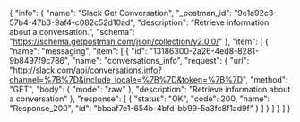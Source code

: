{
  "info": {
    "name": "Slack Get Conversation",
    "_postman_id": "9e1a92c3-57b4-47b3-9af4-c082c52d10ad",
    "description": "Retrieve information about a conversation.",
    "schema": "https://schema.getpostman.com/json/collection/v2.0.0/"
  },
  "item": [
    {
      "name": "messaging",
      "item": [
        {
          "id": "13186300-2a26-4ed8-8281-9b8497f9c786",
          "name": "conversations_info",
          "request": {
            "url": "http://slack.com/api/conversations.info?channel=%7B%7D&include_locale=%7B%7D&token=%7B%7D",
            "method": "GET",
            "body": {
              "mode": "raw"
            },
            "description": "Retrieve information about a conversation"
          },
          "response": [
            {
              "status": "OK",
              "code": 200,
              "name": "Response_200",
              "id": "bbaaf7e1-654b-4bfd-bb99-5a3fc8f1ad9f"
            }
          ]
        }
      ]
    }
  ]
}